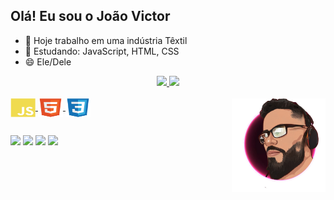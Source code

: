## Olá! Eu sou o João Victor

- 🔭 Hoje trabalho em uma indústria Têxtil
- 🌱 Estudando: JavaScript, HTML, CSS
- 😄 Ele/Dele

<div align="center">
  <a href="https://github.com/jjviktor">
  <img height="150em" src="https://github-readme-stats.vercel.app/api?username=jjviktor&show_icons=true&theme=dark&include_all_commits=true&count_private=true"/>
  <img height="150em" src="https://github-readme-stats.vercel.app/api/top-langs/?username=jjviktor&layout=compact&langs_count=7&theme=dark"/>
</div>
  
  <div style="display: inline_block"><br>
     <img align="center" alt="Rafa-Js" height="30" width="40" src="https://raw.githubusercontent.com/devicons/devicon/master/icons/javascript/javascript-plain.svg">
     <img align="center" alt="Rafa-HTML" height="30" width="40" src="https://raw.githubusercontent.com/devicons/devicon/master/icons/html5/html5-original.svg">
     <img align="center" alt="Rafa-CSS" height="30" width="40" src="https://raw.githubusercontent.com/devicons/devicon/master/icons/css3/css3-original.svg">
    <img align="right" alt="jj.png" height="150" width="150" src="jj.png">
  </div>
  
  ##
  
  <div> 
 <a href="https://www.youtube.com/c/JJViktORPE"target=_blank"><img src="https://img.shields.io/badge/YouTube-FF0000?style=for-the-badge&logo=youtube&logoColor=white" target="_blank"></a>
    <a href="https://www.instagram.com/jj.viktor/?hl=pt-br" target="_blank"><img src="https://img.shields.io/badge/-Instagram-%23E4405F?style=for-the-badge&logo=instagram&logoColor=white" target="_blank"></a>
   <a href = "mailto:jjviktorpe@hotmail.com"><img src="https://img.shields.io/badge/-Email-%23333?style=for-the-badge&logo=gmail&logoColor=white" target="_blank"></a>
    <a href="https://www.linkedin.com/in/jo%C3%A3o-victor-2782a2240/" target="_blank"><img src="https://img.shields.io/badge/-LinkedIn-%230077B5?style=for-the-badge&logo=linkedin&logoColor=white" target="_blank"></a>
</div>


